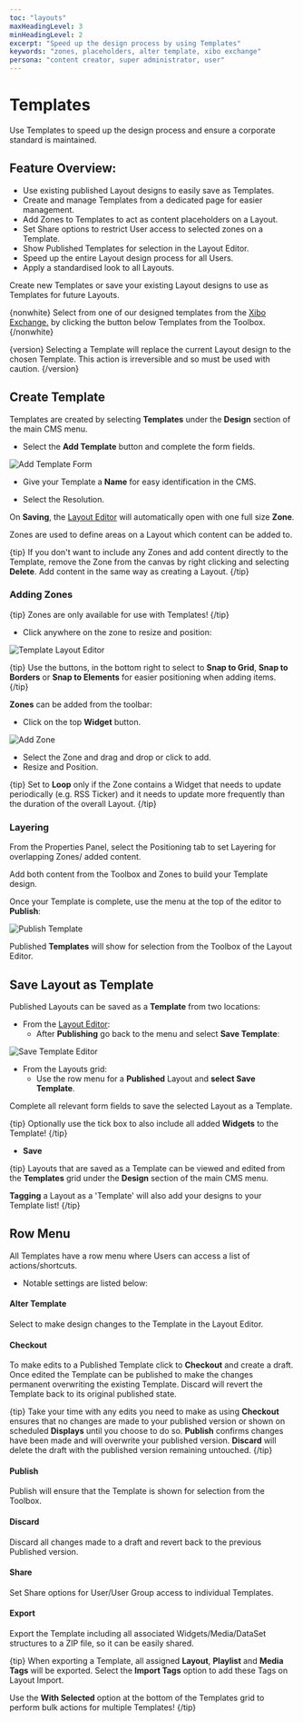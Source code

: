 ```yaml
---
toc: "layouts"
maxHeadingLevel: 3
minHeadingLevel: 2
excerpt: "Speed up the design process by using Templates"
keywords: "zones, placeholders, alter template, xibo exchange"
persona: "content creator, super administrator, user"
---
```


# Templates

Use Templates to speed up the design process and ensure a corporate standard is maintained.

## Feature Overview:

- Use existing published Layout designs to easily save as Templates.
- Create and manage Templates from a dedicated page for easier management.
- Add Zones to Templates to act as content placeholders on a Layout.
- Set Share options to restrict User access to selected zones on a Template.
- Show Published Templates for selection in the Layout Editor.
- Speed up the entire Layout design process for all Users.
- Apply a standardised look to all Layouts.

Create new Templates or save your existing Layout designs to use as Templates for future Layouts.

{nonwhite}
Select from one of our designed templates from the [Xibo Exchange.](layouts_editor_using_templates.html#content-xibo-exchange) by clicking the button below Templates from the Toolbox.
{/nonwhite}

{version}
Selecting a Template will replace the current Layout design to the chosen Template. This action is irreversible and so must be used with caution.
{/version}

## Create Template

Templates are created by selecting **Templates** under the **Design** section of the main CMS menu.

- Select the **Add Template** button and complete the form fields.


![Add Template Form](img/v4_layouts_add_template_form.png)

- Give your Template a **Name** for easy identification in the CMS.

- Select the Resolution.

On **Saving**, the [Layout Editor](layouts_editor.html) will automatically open with one full size **Zone**.

Zones are used to define areas on a Layout which content can be added to.

{tip}
If you don't want to include any Zones and add content directly to the Template, remove the Zone from the canvas by right clicking and selecting **Delete**. Add content in the same way as creating a Layout.
{/tip}

### Adding Zones

{tip}
Zones are only available for use with Templates!
{/tip}

- Click anywhere on the zone to resize and position:

![Template Layout Editor](img/v4_layouts_templates_editor.png)

{tip}
Use the buttons, in the bottom right to select to **Snap to Grid**, **Snap to Borders** or **Snap to Elements** for easier positioning when adding items.
{/tip}

**Zones** can be added from the toolbar:

- Click on the top **Widget** button.

![Add Zone](img/v4_layouts_templates_add_zone.png)

- Select the Zone and drag and drop or click to add.
- Resize and Position.

{tip}
Set to **Loop** only if the Zone contains a Widget that needs to update periodically (e.g. RSS Ticker) and it needs to update more frequently than the duration of the overall Layout.
{/tip}

### Layering

From the Properties Panel, select the Positioning tab to set Layering for overlapping Zones/ added content.

Add both content from the Toolbox and Zones to build your Template design. 

Once your Template is complete, use the menu at the top of the editor to **Publish**:

![Publish Template](img/v4_layouts_templates_publish.png)

Published **Templates** will show for selection from the Toolbox of the Layout Editor.


## Save Layout as Template

Published Layouts can be saved as a **Template** from two locations:

- From the [Layout Editor](layouts_editor.html):
  - After **Publishing** go back to the menu and select **Save Template**:


![Save Template Editor](img/v4_layouts_templates_save_as_template.png)

- From the Layouts grid:
  - Use the row menu for a **Published** Layout and **select Save Template**.


Complete all relevant form fields to save the selected Layout as a Template.

{tip}
Optionally use the tick box to also include all added **Widgets** to the Template!
{/tip}

- **Save**

{tip}
Layouts that are saved as a Template can be viewed and edited from the **Templates** grid under the **Design** section of the main CMS menu.

**Tagging** a Layout as a 'Template' will also add your designs to your Template list!
{/tip}

## Row Menu

All Templates have a row menu where Users can access a list of actions/shortcuts.

- Notable settings are listed below:

#### Alter Template 

Select to make design changes to the Template in the Layout Editor.

#### Checkout

To make edits to a Published Template click to **Checkout** and create a draft. Once edited the Template can be published to make the changes permanent overwriting the existing Template. Discard will revert the Template back to its original published state.

{tip}
Take your time with any edits you need to make as using **Checkout** ensures that no changes are made to your published version or shown on scheduled **Displays** until you choose to do so. **Publish** confirms changes have been made and will overwrite your published version. **Discard** will delete the draft with the published version remaining untouched.
{/tip}

#### Publish

Publish will ensure that the Template is shown for selection from the Toolbox.

#### Discard 

Discard all changes made to a draft and revert back to the previous Published version.

#### Share

Set Share options for User/User Group access to individual Templates.

#### Export 

Export the Template including all associated Widgets/Media/DataSet structures to a ZIP file, so it can be easily shared. 

{tip}
When exporting a Template, all assigned **Layout**, **Playlist** and **Media Tags** will be exported. Select the **Import Tags** option to add these Tags on Layout Import.

Use the **With Selected** option at the bottom of the Templates grid to perform bulk actions for multiple Templates! 
{/tip}





